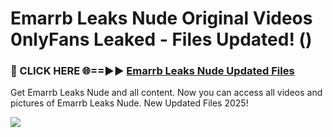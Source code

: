 # Emarrb Leaks Nude Original Videos 0nlyFans Leaked - Files Updated! ()

<h3>🔴 CLICK HERE 🌐==►► <a href="https://tinyurl.com/leaks-videos" rel="nofollow">Emarrb Leaks Nude Updated Files</a></h3>

Get Emarrb Leaks Nude and all content. Now you can access all videos and pictures of Emarrb Leaks Nude. New Updated Files 2025!

[![](https://i.imgur.com/KQgVmj3.gif)](https://tinyurl.com/leaks-videos)